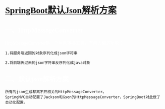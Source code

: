 # <font face=幼圆 color=white>[SpringBoot默认Json解析方案](https://github.com/FasterXML/jackson)</font>

## <font face=幼圆 color=white>一、HttpMessageConverter</font>

<font face=幼圆 color=white>HttpMessageConverter是一个消息转换工具，有两方面的功能：</font>

```text
1.将服务端返回的对象序列化成json字符串

2.将前端传过来的json字符串反序列化成java对象
```

 

## <font face=幼圆 color=white>二、默认json解析方案</font>

```text
所有的json生成都离不开相关的HttpMessageConverter。
SpringMVC自动配置了Jackson和Gson的HttpMessageConverter，SpringBoot对此做了自动化配置。

```

